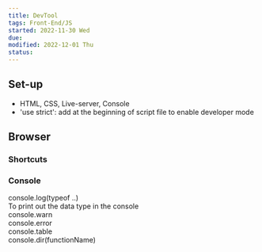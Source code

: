 ```yaml
---
title: DevTool
tags: Front-End/JS
started: 2022-11-30 Wed
due: 
modified: 2022-12-01 Thu
status: 
---
```

## Set-up
- HTML, CSS, Live-server, Console
- 'use strict': add at the beginning of script file to enable developer mode
## Browser
### Shortcuts
### Console
console.log(typeof ..)  
	To print out the data type in the console  
console.warn  
console.error  
console.table  
console.dir(functionName)
